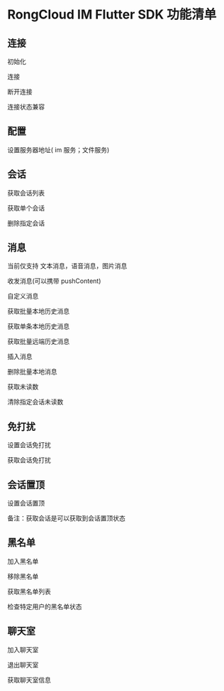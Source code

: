 # RongCloud IM Flutter SDK 功能清单

## 连接

初始化

连接

断开连接

连接状态兼容

## 配置

设置服务器地址( im 服务；文件服务)

## 会话

获取会话列表

获取单个会话

删除指定会话



## 消息

当前仅支持 文本消息，语音消息，图片消息

收发消息(可以携带 pushContent)

自定义消息

获取批量本地历史消息

获取单条本地历史消息

获取批量远端历史消息

插入消息

删除批量本地消息

获取未读数

清除指定会话未读数

## 免打扰

设置会话免打扰

获取会话免打扰

## 会话置顶

设置会话置顶

备注：获取会话是可以获取到会话置顶状态

## 黑名单

加入黑名单

移除黑名单

获取黑名单列表

检查特定用户的黑名单状态

## 聊天室

加入聊天室

退出聊天室

获取聊天室信息

